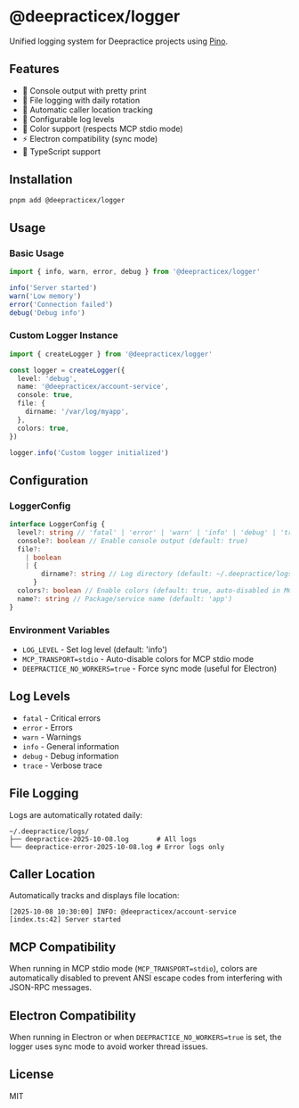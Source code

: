 # @deepracticex/logger

Unified logging system for Deepractice projects using [Pino](https://github.com/pinojs/pino).

## Features

- 🎨 Console output with pretty print
- 📁 File logging with daily rotation
- 📍 Automatic caller location tracking
- 🎯 Configurable log levels
- 🌈 Color support (respects MCP stdio mode)
- ⚡ Electron compatibility (sync mode)
- 🔧 TypeScript support

## Installation

```bash
pnpm add @deepracticex/logger
```

## Usage

### Basic Usage

```typescript
import { info, warn, error, debug } from '@deepracticex/logger'

info('Server started')
warn('Low memory')
error('Connection failed')
debug('Debug info')
```

### Custom Logger Instance

```typescript
import { createLogger } from '@deepracticex/logger'

const logger = createLogger({
  level: 'debug',
  name: '@deepracticex/account-service',
  console: true,
  file: {
    dirname: '/var/log/myapp',
  },
  colors: true,
})

logger.info('Custom logger initialized')
```

## Configuration

### LoggerConfig

```typescript
interface LoggerConfig {
  level?: string // 'fatal' | 'error' | 'warn' | 'info' | 'debug' | 'trace'
  console?: boolean // Enable console output (default: true)
  file?:
    | boolean
    | {
        dirname?: string // Log directory (default: ~/.deepractice/logs)
      }
  colors?: boolean // Enable colors (default: true, auto-disabled in MCP stdio)
  name?: string // Package/service name (default: 'app')
}
```

### Environment Variables

- `LOG_LEVEL` - Set log level (default: 'info')
- `MCP_TRANSPORT=stdio` - Auto-disable colors for MCP stdio mode
- `DEEPRACTICE_NO_WORKERS=true` - Force sync mode (useful for Electron)

## Log Levels

- `fatal` - Critical errors
- `error` - Errors
- `warn` - Warnings
- `info` - General information
- `debug` - Debug information
- `trace` - Verbose trace

## File Logging

Logs are automatically rotated daily:

```
~/.deepractice/logs/
├── deepractice-2025-10-08.log       # All logs
└── deepractice-error-2025-10-08.log # Error logs only
```

## Caller Location

Automatically tracks and displays file location:

```
[2025-10-08 10:30:00] INFO: @deepracticex/account-service [index.ts:42] Server started
```

## MCP Compatibility

When running in MCP stdio mode (`MCP_TRANSPORT=stdio`), colors are automatically disabled to prevent ANSI escape codes from interfering with JSON-RPC messages.

## Electron Compatibility

When running in Electron or when `DEEPRACTICE_NO_WORKERS=true` is set, the logger uses sync mode to avoid worker thread issues.

## License

MIT
